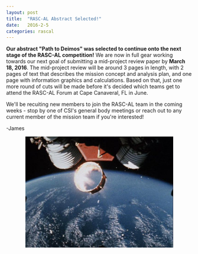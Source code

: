 ```yaml
---
layout: post
title:  "RASC-AL Abstract Selected!"
date:   2016-2-5
categories: rascal
---
```


**Our abstract "Path to Deimos" was selected to continue onto the next stage of the RASC-AL competition!** We are now in full gear working towards our next goal of submitting a mid-project review paper by **March 18, 2016**. The mid-project review will be around 3 pages in length, with 2 pages of text that describes the mission concept and analysis plan, and one page with information graphics and calculations. Based on that, just one more round of cuts will be made before it's decided which teams get to attend the RASC-AL Forum at Cape Canaveral, FL in June.

We'll be recuiting new members to join the RASC-AL team in the coming weeks - stop by one of CSI's general body meetings or reach out to any current member of the mission team if you're interested!

-James

<p align="center">
	<img src="/assets/media/img/posts/rascal.jpg" />
</p>
